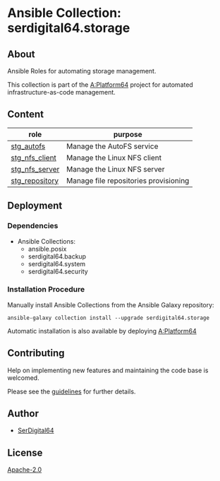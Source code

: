 # Ansible Collection: serdigital64.storage

## About

Ansible Roles for automating storage management.

This collection is part of the [A:Platform64](https://github.com/serdigital64/aplatform64) project for automated infrastructure-as-code management.

## Content

| role                                                                                | purpose                               |
| ----------------------------------------------------------------------------------- | ------------------------------------- |
| [stg_autofs](https://aplatform64.readthedocs.io/en/latest/roles/stg_autofs)         | Manage the AutoFS service             |
| [stg_nfs_client](https://aplatform64.readthedocs.io/en/latest/roles/stg_nfs_client) | Manage the Linux NFS client           |
| [stg_nfs_server](https://aplatform64.readthedocs.io/en/latest/roles/stg_nfs_server) | Manage the Linux NFS server           |
| [stg_repository](https://aplatform64.readthedocs.io/en/latest/roles/stg_repository) | Manage file repositories provisioning |

## Deployment

### Dependencies

- Ansible Collections:
  - ansible.posix
  - serdigital64.backup
  - serdigital64.system
  - serdigital64.security

### Installation Procedure

Manually install Ansible Collections from the Ansible Galaxy repository:

```shell
ansible-galaxy collection install --upgrade serdigital64.storage
```

Automatic installation is also available by deploying [A:Platform64](https://aplatform64.readthedocs.io/en/latest/#deployment)

## Contributing

Help on implementing new features and maintaining the code base is welcomed.

Please see the [guidelines](https://aplatform64.readthedocs.io/en/latest/contributing/CONTRIBUTING) for further details.

## Author

- [SerDigital64](https://serdigital64.github.io/)

## License

[Apache-2.0](https://www.apache.org/licenses/LICENSE-2.0.txt)

